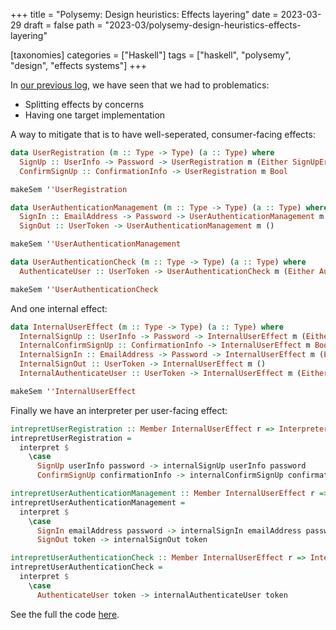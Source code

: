 +++
title = "Polysemy: Design heuristics: Effects layering"
date = 2023-03-29
draft = false
path = "2023-03/polysemy-design-heuristics-effects-layering"

[taxonomies]
categories = ["Haskell"]
tags = ["haskell", "polysemy", "design", "effects systems"]
+++

In [our previous log](@/blog/2023-03-22_polysemy-design-heuristics-srp.md), we have seen that we had to problematics:
* Splitting effects by concerns
* Having one target implementation

A way to mitigate that is to have well-seperated, consumer-facing effects:

```haskell
data UserRegistration (m :: Type -> Type) (a :: Type) where
  SignUp :: UserInfo -> Password -> UserRegistration m (Either SignUpError ())
  ConfirmSignUp :: ConfirmationInfo -> UserRegistration m Bool

makeSem ''UserRegistration

data UserAuthenticationManagement (m :: Type -> Type) (a :: Type) where
  SignIn :: EmailAddress -> Password -> UserAuthenticationManagement m (Either SignInError ())
  SignOut :: UserToken -> UserAuthenticationManagement m ()

makeSem ''UserAuthenticationManagement

data UserAuthenticationCheck (m :: Type -> Type) (a :: Type) where
  AuthenticateUser :: UserToken -> UserAuthenticationCheck m (Either AuthenticateUserError AuthenticatedUser)

makeSem ''UserAuthenticationCheck
```

And one internal effect:

```haskell
data InternalUserEffect (m :: Type -> Type) (a :: Type) where
  InternalSignUp :: UserInfo -> Password -> InternalUserEffect m (Either SignUpError ())
  InternalConfirmSignUp :: ConfirmationInfo -> InternalUserEffect m Bool
  InternalSignIn :: EmailAddress -> Password -> InternalUserEffect m (Either SignInError ())
  InternalSignOut :: UserToken -> InternalUserEffect m ()
  InternalAuthenticateUser :: UserToken -> InternalUserEffect m (Either AuthenticateUserError AuthenticatedUser)

makeSem ''InternalUserEffect
```

Finally we have an interpreter per user-facing effect:

```haskell
intrepretUserRegistration :: Member InternalUserEffect r => InterpreterFor UserRegistration r
intrepretUserRegistration =
  interpret $
    \case
      SignUp userInfo password -> internalSignUp userInfo password
      ConfirmSignUp confirmationInfo -> internalConfirmSignUp confirmationInfo

intrepretUserAuthenticationManagement :: Member InternalUserEffect r => InterpreterFor UserAuthenticationManagement r
intrepretUserAuthenticationManagement =
  interpret $
    \case
      SignIn emailAddress password -> internalSignIn emailAddress password
      SignOut token -> internalSignOut token

intrepretUserAuthenticationCheck :: Member InternalUserEffect r => InterpreterFor UserAuthenticationCheck r
intrepretUserAuthenticationCheck =
  interpret $
    \case
      AuthenticateUser token -> internalAuthenticateUser token
```

See the full the code [here](https://github.com/blackheaven/blackheaven.github.io/blob/master/content/code/polysemy/src/DesignHeuristicsEffetsLayering.hs).

